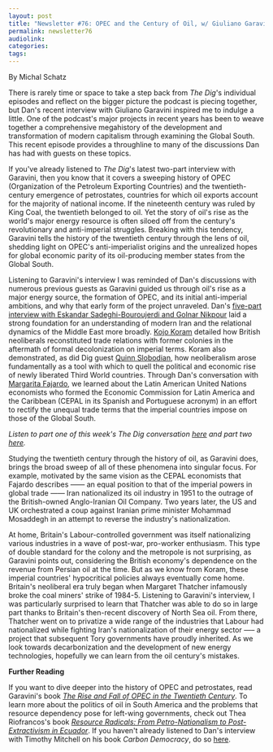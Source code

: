 ```yaml
---
layout: post
title: "Newsletter #76: OPEC and the Century of Oil, w/ Giuliano Garavini"
permalink: newsletter76
audiolink: 
categories: 
tags: 
---
```


By Michal Schatz

There is rarely time or space to take a step back from *The Dig*'s individual episodes and reflect on the bigger picture the podcast is piecing together, but Dan's recent interview with Giuliano Garavini inspired me to indulge a little. One of the podcast's major projects in recent years has been to weave together a comprehensive megahistory of the development and transformation of modern capitalism through examining the Global South. This recent episode provides a throughline to many of the discussions Dan has had with guests on these topics.

If you've already listened to *The Dig*'s latest two-part interview with Garavini, then you know that it covers a sweeping history of OPEC (Organization of the Petroleum Exporting Countries) and the twentieth-century emergence of petrostates, countries for which oil exports account for the majority of national income. If the nineteenth century was ruled by King Coal, the twentieth belonged to oil. Yet the story of oil's rise as the world's major energy resource is often siloed off from the century's revolutionary and anti-imperial struggles.  Breaking with this tendency, Garavini tells the history of the twentieth century through the lens of oil, shedding light on OPEC's anti-imperialist origins and the unrealized hopes for global economic parity of its oil-producing member states from the Global South.

Listening to Garavini's interview I was reminded of Dan's discussions with numerous previous guests as Garavini guided us through oil's rise as a major energy source, the formation of OPEC, and its initial anti-imperial ambitions, and why that early form of the project unraveled. Dan's [five-part interview with Eskandar Sadeghi-Bouroujerdi and Golnar Nikpour](https://thedigradio.com/podcast/iran-1906-1941-w-eskandar-sadeghi-golnar-nikpour) laid a strong foundation for an understanding of modern Iran and the relational dynamics of the Middle East more broadly. [Kojo Koram](https://thedigradio.com/podcast/britain-after-empire-w-kojo-koram) detailed how British neoliberals reconstituted trade relations with former colonies in the aftermath of formal decolonization on imperial terms. Koram also demonstrated, as did Dig guest [Quinn Slobodian](https://thedigradio.com/tag/quinn-slobodian), how neoliberalism arose fundamentally as a tool with which to quell the political and economic rise of newly liberated Third World countries. Through Dan's conversation with [Margarita Fajardo](https://thedigradio.com/podcast/center-and-periphery-w-margarita-fajardo), we learned about the Latin American United Nations economists who formed the Economic Commission for Latin America and the Caribbean (CEPAL in its Spanish and Portuguese acronym) in an effort to rectify the unequal trade terms that the imperial countries impose on those of the Global South.

*Listen to part one of this week's *The Dig* conversation [here](https://thedigradio.com/podcast/the-rise-of-opec-w-giuliano-garavini) and part two [here](https://thedigradio.com/podcast/the-fall-of-opec-w-giuliano-garavini).*

Studying the twentieth century through the history of oil, as Garavini does, brings the broad sweep of all of these phenomena into singular focus. For example, motivated by the same vision as the CEPAL economists that Fajardo describes —— an equal position to that of the imperial powers in global trade —— Iran nationalized its oil industry in 1951 to the outrage of the British-owned Anglo-Iranian Oil Company. Two years later, the US and UK orchestrated a coup against Iranian prime minister Mohammad Mosaddegh in an attempt to reverse the industry's nationalization.

At home, Britain's Labour-controlled government was itself nationalizing various industries in a wave of post-war, pro-worker enthusiasm. This type of double standard for the colony and the metropole is not surprising, as Garavini points out, considering the British economy's dependence on the revenue from Persian oil at the time. But as we know from Koram, these imperial countries' hypocritical policies always eventually come home. Britain's neoliberal era truly began when Margaret Thatcher infamously broke the coal miners' strike of 1984-5. Listening to Garavini's interview, I was particularly surprised to learn that Thatcher was able to do so in large part thanks to Britain's then-recent discovery of North Sea oil. From there, Thatcher went on to privatize a wide range of the industries that Labour had nationalized while fighting Iran's nationalization of their energy sector —– a project that subsequent Tory governments have proudly inherited. As we look towards decarbonization and the development of new energy technologies, hopefully we can learn from the oil century's mistakes.

**Further Reading**

If you want to dive deeper into the history of OPEC and petrostates, read Garavini's book *[The Rise and Fall of OPEC in the Twentieth Century](https://global.oup.com/academic/product/the-rise-and-fall-of-opec-in-the-twentieth-century-9780198832836?cc=us&lang=en&)*. To learn more about the politics of oil in South America and the problems that resource dependency pose for left-wing governments, check out Thea Riofrancos's book *[Resource Radicals: From Petro-Nationalism to Post-Extractivism in Ecuador](https://www.dukeupress.edu/resource-radicals)*. If you haven't already listened to Dan's interview with Timothy Mitchell on his book *Carbon Democracy*, do so [here](https://thedigradio.com/podcast/petro-capitalism-with-timothy-mitchell-part-i).